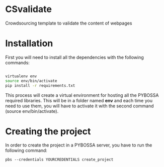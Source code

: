 # CSvalidate
Crowdsourcing template to validate the content of webpages 

# Installation

First you will need to install all the dependencies with the following commands:

```bash

virtualenv env
source env/bin/activate
pip install -r requirements.txt
```

This process will create a virtual environment for hosting all the PYBOSSA required libraries. This will be in a folder named **env** and each time you need to use them, you will have to activate it with the second command (source env/bin/activate).

# Creating the project

In order to create the project in a PYBOSSA server, you have to run the following command:

```
pbs --credentials YOURCREDENTIALS create_project
```



